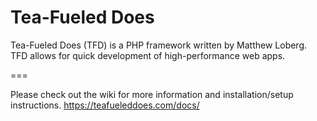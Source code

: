 # Tea-Fueled Does

Tea-Fueled Does (TFD) is a PHP framework written by Matthew Loberg. TFD allows for quick development of high-performance web apps.

===

Please check out the wiki for more information and installation/setup instructions. https://teafueleddoes.com/docs/